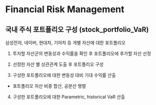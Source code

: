 # Financial Risk Management

## 국내 주식 포트폴리오 구성 (stock_portfolio_VaR)
삼성전자, 네이버, 현대차, 기아차 등 개별 자산에 대한 포트폴리오

1. 투자할 자산군의 변동성과 수익률을 확인 후 포트폴리오에 추가할 자산 선정


2. 선정한 자산 별 상관관계 도출 후 포트폴리오 구성


3. 구성한 포트폴리오에 대한 변동성 대비 기대 수익률 산출
- 포트폴리오 자산 비중 합산, 공분산 행렬


4. 구성한 포트폴리오에 대한 Parametric, historical VaR 산출

